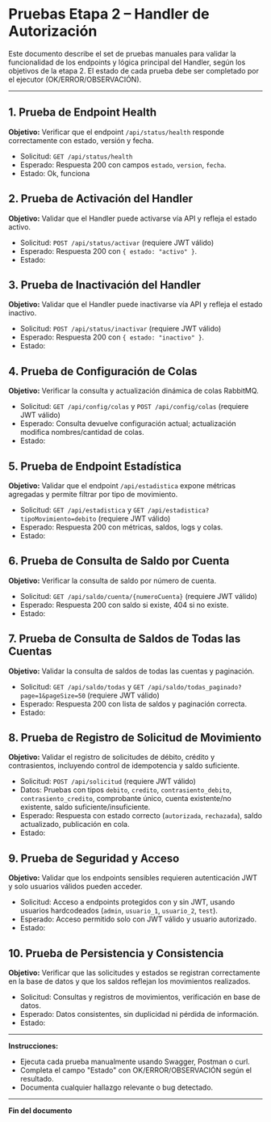 # Pruebas Etapa 2 – Handler de Autorización

Este documento describe el set de pruebas manuales para validar la funcionalidad de los endpoints y lógica principal del Handler, según los objetivos de la etapa 2. El estado de cada prueba debe ser completado por el ejecutor (OK/ERROR/OBSERVACIÓN).

---

## 1. Prueba de Endpoint Health
**Objetivo:** Verificar que el endpoint `/api/status/health` responde correctamente con estado, versión y fecha.
- Solicitud: `GET /api/status/health`
- Esperado: Respuesta 200 con campos `estado`, `version`, `fecha`.
- Estado: Ok, funciona

## 2. Prueba de Activación del Handler
**Objetivo:** Validar que el Handler puede activarse vía API y refleja el estado activo.
- Solicitud: `POST /api/status/activar` (requiere JWT válido)
- Esperado: Respuesta 200 con `{ estado: "activo" }`.
- Estado: 

## 3. Prueba de Inactivación del Handler
**Objetivo:** Validar que el Handler puede inactivarse vía API y refleja el estado inactivo.
- Solicitud: `POST /api/status/inactivar` (requiere JWT válido)
- Esperado: Respuesta 200 con `{ estado: "inactivo" }`.
- Estado: 

## 4. Prueba de Configuración de Colas
**Objetivo:** Verificar la consulta y actualización dinámica de colas RabbitMQ.
- Solicitud: `GET /api/config/colas` y `POST /api/config/colas` (requiere JWT válido)
- Esperado: Consulta devuelve configuración actual; actualización modifica nombres/cantidad de colas.
- Estado: 

## 5. Prueba de Endpoint Estadística
**Objetivo:** Validar que el endpoint `/api/estadistica` expone métricas agregadas y permite filtrar por tipo de movimiento.
- Solicitud: `GET /api/estadistica` y `GET /api/estadistica?tipoMovimiento=debito` (requiere JWT válido)
- Esperado: Respuesta 200 con métricas, saldos, logs y colas.
- Estado: 

## 6. Prueba de Consulta de Saldo por Cuenta
**Objetivo:** Verificar la consulta de saldo por número de cuenta.
- Solicitud: `GET /api/saldo/cuenta/{numeroCuenta}` (requiere JWT válido)
- Esperado: Respuesta 200 con saldo si existe, 404 si no existe.
- Estado: 

## 7. Prueba de Consulta de Saldos de Todas las Cuentas
**Objetivo:** Validar la consulta de saldos de todas las cuentas y paginación.
- Solicitud: `GET /api/saldo/todas` y `GET /api/saldo/todas_paginado?page=1&pageSize=50` (requiere JWT válido)
- Esperado: Respuesta 200 con lista de saldos y paginación correcta.
- Estado: 

## 8. Prueba de Registro de Solicitud de Movimiento
**Objetivo:** Validar el registro de solicitudes de débito, crédito y contrasientos, incluyendo control de idempotencia y saldo suficiente.
- Solicitud: `POST /api/solicitud` (requiere JWT válido)
- Datos: Pruebas con tipos `debito`, `credito`, `contrasiento_debito`, `contrasiento_credito`, comprobante único, cuenta existente/no existente, saldo suficiente/insuficiente.
- Esperado: Respuesta con estado correcto (`autorizada`, `rechazada`), saldo actualizado, publicación en cola.
- Estado: 

## 9. Prueba de Seguridad y Acceso
**Objetivo:** Validar que los endpoints sensibles requieren autenticación JWT y solo usuarios válidos pueden acceder.
- Solicitud: Acceso a endpoints protegidos con y sin JWT, usando usuarios hardcodeados (`admin`, `usuario_1`, `usuario_2`, `test`).
- Esperado: Acceso permitido solo con JWT válido y usuario autorizado.
- Estado: 

## 10. Prueba de Persistencia y Consistencia
**Objetivo:** Verificar que las solicitudes y estados se registran correctamente en la base de datos y que los saldos reflejan los movimientos realizados.
- Solicitud: Consultas y registros de movimientos, verificación en base de datos.
- Esperado: Datos consistentes, sin duplicidad ni pérdida de información.
- Estado: 

---

**Instrucciones:**
- Ejecuta cada prueba manualmente usando Swagger, Postman o curl.
- Completa el campo "Estado" con OK/ERROR/OBSERVACIÓN según el resultado.
- Documenta cualquier hallazgo relevante o bug detectado.

---

**Fin del documento**

